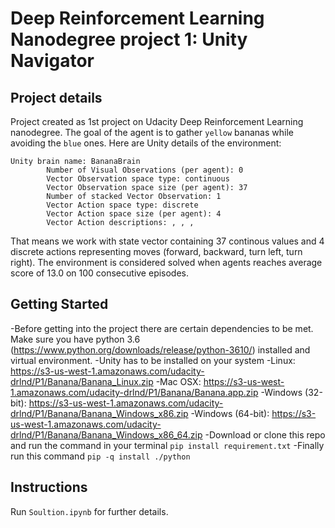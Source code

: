 # Deep Reinforcement Learning Nanodegree project 1: Unity Navigator



## Project details

Project created as 1st project on Udacity Deep Reinforcement Learning nanodegree. The goal of the agent is to gather `yellow` bananas while avoiding the `blue` ones. Here are Unity details of the environment:

```
Unity brain name: BananaBrain
        Number of Visual Observations (per agent): 0
        Vector Observation space type: continuous
        Vector Observation space size (per agent): 37
        Number of stacked Vector Observation: 1
        Vector Action space type: discrete
        Vector Action space size (per agent): 4
        Vector Action descriptions: , , , 
```

That means we work with state vector containing 37 continous values and 4 discrete actions representing moves (forward, backward, turn left, turn right). The environment is considered solved when agents reaches average score of 13.0 on 100 consecutive episodes.

## Getting Started

-Before getting into the project there are certain dependencies to be met. Make sure you have python 3.6 (https://www.python.org/downloads/release/python-3610/) installed and virtual environment.
-Unity has to be installed on your system 
  -Linux: https://s3-us-west-1.amazonaws.com/udacity-drlnd/P1/Banana/Banana_Linux.zip
  -Mac OSX: https://s3-us-west-1.amazonaws.com/udacity-drlnd/P1/Banana/Banana.app.zip
  -Windows (32-bit): https://s3-us-west-1.amazonaws.com/udacity-drlnd/P1/Banana/Banana_Windows_x86.zip
  -Windows (64-bit): https://s3-us-west-1.amazonaws.com/udacity-drlnd/P1/Banana/Banana_Windows_x86_64.zip 
-Download or clone this repo and run the command in your terminal `pip install requirement.txt`
-Finally run this command `pip -q install ./python`

## Instructions

Run `Soultion.ipynb` for further details.
